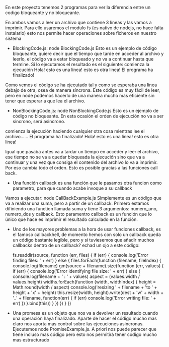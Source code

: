 En este proyecto tenemos 2 programas para ver la diferencia entre un codigo bloqueante y no bloqueante.

En ambos vamos a leer un archivo que contiene 3 líneas y las vamos a imprimir. Para ello usaremos el modulo fs (es nativo de nodejs, no hace falta instalarlo) esto nos permite hacer operaciones sobre ficheros en nuestro sistema

- BlockingCode.js: node BlockingCode.js
Esto es un ejemplo de código bloqueante, quiere decir que el tiempo que tarde en acceder al archivo y leerlo, el código va a estar bloqueado y no va a continuar hasta que termine. Si lo ejecutamos el resultado es el siguiente:
    comienza la ejecución
    Hola!
    esto es una linea!
    esto es otra linea!
    El programa ha finalizado!

Como vemos el código se ha ejecutado tal y como se esperaba una linea debajo de otra, osea de manera síncrona. Este código es muy fácil de leer, pero en node podemos hacerlo de una manera mucho mas eficiente sin tener que esperar a que lea el archivo.

- NonBlockingCode.js: node NonBlockingCode.js
Esto es un ejemplo de código no bloqueante. En esta ocasión el orden de ejecución no va a ser sincrono, será asincrono.

comienza la ejecución
haciendo cualquier otra cosa mientras lee el archivo...... 
El programa ha finalizado!
Hola!
esto es una linea!
esto es otra linea!

Igual que pasaba antes va a tardar un tiempo en acceder y leer el archivo, ese tiempo no se va a quedar bloqueada la ejecución sino que va a continuar y una vez que consiga el contenido del archivo lo va a imprimir. Por eso cambia todo el orden. Esto es posible gracias a las funciones call back. 

- Una función callback es una función que le pasamos otra funcion como parametro, para que cuando acabe invoque a su callback

Vamos a ejecutar: node CallBackExample.js Simplemente es un código que va a realizar una suma, pero a partir de un callback.
Primero estamos difiniendo una function llamada suma y tiene 3 argumentos: numero_uno, numero_dos y callback. Esto paramentro callback es un función que lo único que hace es imprimir el resultado calculado en la función.

- Uno de los mayores problemas a la hora de usar funciones callback, es el famoso callbackhell, de momento hemos con solo un callback queda un código bastante legible, pero y si tuviesemos que añadir muchos callbacks dentro de un callback? echad un ojo a este código:
    
    fs.readdir(source, function (err, files) {
        if (err) {
        console.log('Error finding files: ' + err)
        } else {
        files.forEach(function (filename, fileIndex) {
            console.log(filename)
            gm(source + filename).size(function (err, values) {
            if (err) {
                console.log('Error identifying file size: ' + err)
            } else {
                console.log(filename + ' : ' + values)
                aspect = (values.width / values.height)
                widths.forEach(function (width, widthIndex) {
                height = Math.round(width / aspect)
                console.log('resizing ' + filename + 'to ' + height + 'x' + height)
                this.resize(width, height).write(dest + 'w' + width + '_' + filename, function(err) {
                    if (err) console.log('Error writing file: ' + err)
                })
                }.bind(this))
            }
            })
        })
        }
    })


- Una promesa es un objeto que nos va a devolver un resultado cuando una operación haya finalizado. Aparte de hacer el código mucho mas claro nos aporta mas control sobre las ejecuciones asincronas. Ejecutemos node PromiseExample.js. A priori nos puede parecer que tiene incluso mas código pero esto nos permitirá tener codigo mucho mas estructurado
